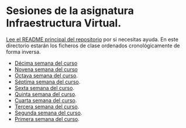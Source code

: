 # Sesiones de la asignatura Infraestructura Virtual.

[Lee el README principal del repositorio](../README.md) por si
necesitas ayuda. En este directorio estarán los ficheros de clase
ordenados cronológicamente de forma inversa.

* [Décima semana del curso](semana-10.md)
* [Novena semana del curso](semana-09.md)
* [Octava semana del curso](semana-08.md).
* [Séptima semana del curso](semana-07.md).
* [Sexta semana del curso](semana-06.md).
* [Quinta semana del curso](semana-05.md).
* [Cuarta semana del curso](semana-04.md).
* [Tercera semana del curso](semana-03.md).
* [Segunda semana del curso](semana-02.md).
* [Primera semana del curso](semana-01.md).
